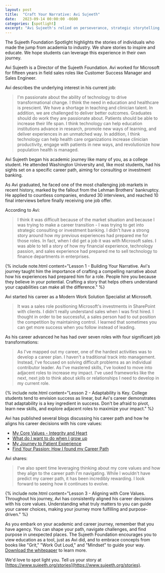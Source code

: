 ```yaml
---
layout: post
title:  "Craft Your Narrative: Avi Sujeeth"
date:   2023-09-14 00:00:00 -0600
categories: [spotlight]
excerpt: "Avi Sujeeth's relied on perseverance, strategic storytelling, and adaptability to launch and grow his career. Discover practical tips for students on building a compelling narrative, embracing career pivots, and aligning career decisions with core values."
---
```

The Sujeeth Foundation Spotlight highlights the stories of individuals who made the jump from academia to industry.  We share stories to inspire and educate.  We hope students can leverage this experience in their own journey.

Avi Sujeeth is a Director of the Sujeeth Foundation.  Avi worked for Microsoft for fifteen years in field sales roles like Customer Success Manager and Sales Engineer.  

Avi describes the underlying interest in his current job:
> I'm passionate about the ability of technology to drive transformational change. I think the need in education and healthcare is prescient. We have a shortage in teaching and clinician talent. In addition, we are challenged to deliver better outcomes. Graduates should do work they are passionate about. Patients should be able to increase their life span. I think technology can help education institutions advance in research, promote new ways of learning, and deliver experiences in an unmatched way. In addition, I think technology can help health care organizations increase clinician productivity, engage with patients in new ways, and revolutionize how population health is managed.

Avi Sujeeth began his academic journey like many of you, as a college student. He attended Washington University and, like most students, had his sights set on a specific career path, aiming for consulting or investment banking.

As Avi graduated, he faced one of the most challenging job markets in recent history, marked by the fallout from the Lehman Brothers' bankruptcy. He applied to countless companies, endured 30 interviews, and reached 10 final interviews before finally receiving one job offer. 

According to Avi:
> I think it was difficult because of the market situation and because I was trying to make a career transition - I was trying to get into strategic consulting or investment banking. I didn't have a strong story around how my previous experiences had prepared me for those roles. In fact, when I did get a job it was with Microsoft sales. I was able to tell a story of how my financial experience, technology passion, and sales experience had prepared me to sell technology to finance departments in enterprises.

{% include note.html content="Lesson 1 - Building Your Narrative. Avi's journey taught him the importance of crafting a compelling narrative about how his experiences had prepared him for a role. People hire you because they believe in your potential. Crafting a story that helps others understand your capabilities can make all the difference." %}

Avi started his career as a Modern Work Solution Specialist at Microsoft.  
> It was a sales role positioning Microsoft's investments in SharePoint with clients. I didn't really understand sales when I was first hired. I thought in order to be successful, a sales person had to out position the competition by maintaining control. I learned that sometimes you can get more success when you follow instead of leading.

As his career advanced he has had over seven roles with four significant job transformations:  
> As I've mapped out my career, one of the hardest activities was to develop a career plan. I haven't a traditional track into management. Instead, I've focused on solving difficult problems as an individual contributor leader. As I've mastered skills, I've looked to move into adjacent roles to increase my impact. I've used frameworks like the next, next job to think about skills or relationships I need to develop in my current role. 

{% include note.html content="Lesson 2 - Adaptability is Key. College students tend to envision success as linear, but Avi's career demonstrates that adaptability is a key ingredient in success. Don't be afraid to pivot, learn new skills, and explore adjacent roles to maximize your impact." %}

Avi has published several blogs discussing his career path and how he aligns his career decisions with his core values:
- [My Core Values - Integrity and Heart](https://www.linkedin.com/pulse/my-core-values-integrity-heart-avi-sujeeth?lipi=urn%3Ali%3Apage%3Ad_flagship3_profile_view_base%3BMTJlBbv8SqSlgG8%2Bj%2FyXhw%3D%3D)
- [What do I want to do when I grow up](https://www.linkedin.com/pulse/what-do-i-want-when-grow-up-avi-sujeeth?lipi=urn%3Ali%3Apage%3Ad_flagship3_profile_view_base%3BMTJlBbv8SqSlgG8%2Bj%2FyXhw%3D%3D)
- [My Journey to Patient Experience](https://www.linkedin.com/pulse/my-journey-patient-experience-avi-sujeeth?lipi=urn%3Ali%3Apage%3Ad_flagship3_profile_view_base%3BMTJlBbv8SqSlgG8%2Bj%2FyXhw%3D%3D)
- [Find Your Passion: How I found my Career Path](https://www.linkedin.com/pulse/find-your-passion-how-i-found-my-career-path-avi-sujeeth?lipi=urn%3Ali%3Apage%3Ad_flagship3_profile_view_base%3BMTJlBbv8SqSlgG8%2Bj%2FyXhw%3D%3D)

Avi shares:
> I've also spent time leveraging thinking about my core values and how they align to the career path I'm navigating. While I wouldn't have predict my career path, it has been incredibly rewarding. I look forward to seeing how it continues to evolve.

{% include note.html content="Lesson 3 - Aligning with Core Values.  Throughout his journey, Avi has consistently aligned his career decisions with his core values. Understanding what truly matters to you can guide your career choices, making your journey more fulfilling and purpose-driven." %}

As you embark on your academic and career journey, remember that you have agency. You can shape your path, navigate challenges, and find purpose in unexpected places. The Sujeeth Foundation encourages you to view education as a tool, just as Avi did, and to embrace concepts from books like "Grit," "Work Out Loud," and "Mindset" to guide your way.  [Download the whitepaper](https://portal.sujeeth.org/#whitepaper) to learn more.

We'd love to spot light you.  Tell us your story at [https://www.sujeeth.org/stories](https://www.sujeeth.org/stories).
